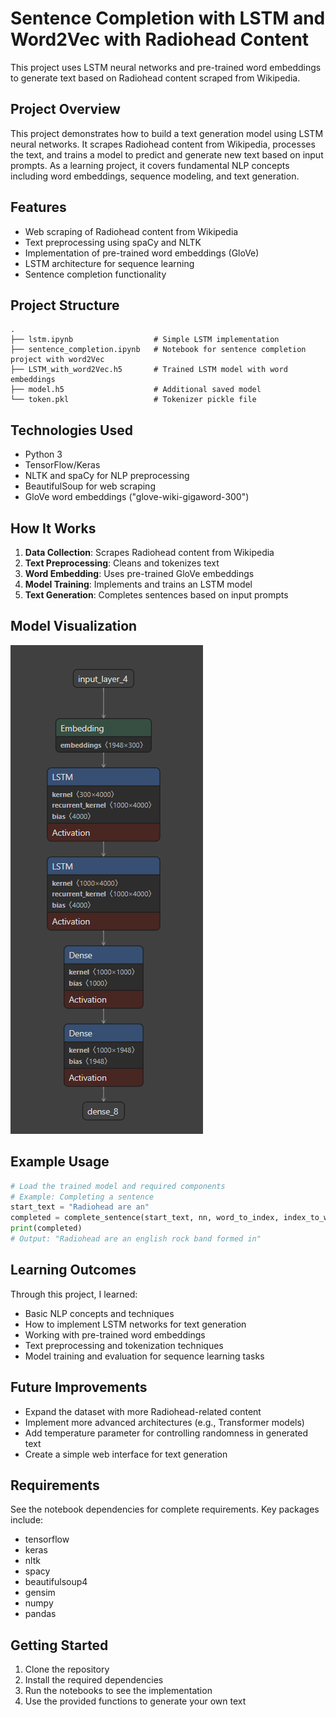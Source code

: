 # Sentence Completion with LSTM and Word2Vec with Radiohead Content

This project uses LSTM neural networks and pre-trained word embeddings to generate text based on Radiohead content scraped from Wikipedia.

## Project Overview

This project demonstrates how to build a text generation model using LSTM neural networks. It scrapes Radiohead content from Wikipedia, processes the text, and trains a model to predict and generate new text based on input prompts. As a learning project, it covers fundamental NLP concepts including word embeddings, sequence modeling, and text generation.

## Features

- Web scraping of Radiohead content from Wikipedia
- Text preprocessing using spaCy and NLTK
- Implementation of pre-trained word embeddings (GloVe)
- LSTM architecture for sequence learning
- Sentence completion functionality

## Project Structure

```
.
├── lstm.ipynb                  # Simple LSTM implementation
├── sentence_completion.ipynb   # Notebook for sentence completion project with word2Vec
├── LSTM_with_word2Vec.h5       # Trained LSTM model with word embeddings
├── model.h5                    # Additional saved model
└── token.pkl                   # Tokenizer pickle file
```

## Technologies Used

- Python 3
- TensorFlow/Keras
- NLTK and spaCy for NLP preprocessing
- BeautifulSoup for web scraping
- GloVe word embeddings ("glove-wiki-gigaword-300")

## How It Works

1. **Data Collection**: Scrapes Radiohead content from Wikipedia
2. **Text Preprocessing**: Cleans and tokenizes text
3. **Word Embedding**: Uses pre-trained GloVe embeddings
4. **Model Training**: Implements and trains an LSTM model
5. **Text Generation**: Completes sentences based on input prompts

## Model Visualization

![Model Visualization](model_visualization.png)

## Example Usage

```python
# Load the trained model and required components
# Example: Completing a sentence
start_text = "Radiohead are an"
completed = complete_sentence(start_text, nn, word_to_index, index_to_word, num_words=5)
print(completed)
# Output: "Radiohead are an english rock band formed in"
```

## Learning Outcomes

Through this project, I learned:

- Basic NLP concepts and techniques
- How to implement LSTM networks for text generation
- Working with pre-trained word embeddings
- Text preprocessing and tokenization techniques
- Model training and evaluation for sequence learning tasks

## Future Improvements

- Expand the dataset with more Radiohead-related content
- Implement more advanced architectures (e.g., Transformer models)
- Add temperature parameter for controlling randomness in generated text
- Create a simple web interface for text generation

## Requirements

See the notebook dependencies for complete requirements. Key packages include:

- tensorflow
- keras
- nltk
- spacy
- beautifulsoup4
- gensim
- numpy
- pandas

## Getting Started

1. Clone the repository
2. Install the required dependencies
3. Run the notebooks to see the implementation
4. Use the provided functions to generate your own text
